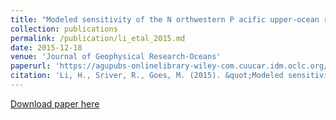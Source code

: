 ```yaml
---
title: "Modeled sensitivity of the N orthwestern P acific upper‐ocean response to tropical cyclones in a fully coupled climate model with varying ocean grid resolution"
collection: publications
permalink: /publication/li_etal_2015.md
date: 2015-12-18
venue: 'Journal of Geophysical Research-Oceans'
paperurl: 'https://agupubs-onlinelibrary-wiley-com.cuucar.idm.oclc.org/doi/full/10.1002/2015JC011226'
citation: 'Li, H., Sriver, R., Goes, M. (2015). &quot;Modeled sensitivity of the N orthwestern P acific upper‐ocean response to tropical cyclones in a fully coupled climate model with varying ocean grid resolution.&quot; <i>Journal of Geophysical Research-Oceans</i>.121(11), 8305-8319.'
---
```


[Download paper here](http://academicpages.github.io/files/li_etal_2015.pdf)

